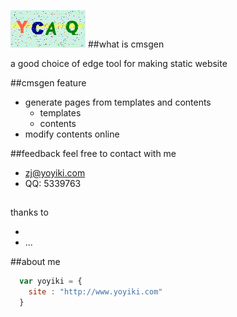 ![mahua](cmsgen-logo.jpg)
##what is cmsgen

a good choice of edge tool for making static website
 
##cmsgen feature

* generate pages from templates and contents
    *  templates
    *  contents
* modify contents online
 

##feedback
feel free to contact with me

* zj@yoyiki.com
* QQ:  5339763

 
##
thanks to

* [](http://mouapp.com/)  
* ...

##about me

```javascript
  var yoyiki = {
    site : "http://www.yoyiki.com"
  }
```